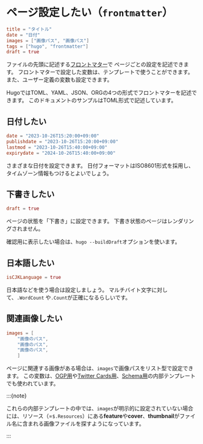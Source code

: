 # ページ設定したい（``frontmatter``）

```toml
title = "タイトル"
date = "日付"
images = ["画像パス", "画像パス"]
tags = ["hugo", "frontmatter"]
draft = true
```

ファイルの先頭に記述する[フロントマター](https://gohugo.io/content-management/front-matter/)で
ページごとの設定を記述できます。
フロントマターで設定した変数は、テンプレートで使うことができます。
また、ユーザー定義の変数も設定できます。

HugoではTOML、YAML、JSON、ORGの4つの形式でフロントマターを記述できます。
このドキュメントのサンプルはTOML形式で記述しています。

## 日付したい

```toml
date = "2023-10-26T15:20:00+09:00"
publishdate = "2023-10-26T15:20:00+09:00"
lastmod = "2023-10-26T15:40:00+09:00"
expirydate = "2024-10-26T15:40:00+09:00"
```

さまざまな日付を設定できます。
日付フォーマットはISO8601形式を採用し、タイムゾーン情報もつけるとよいでしょう。

## 下書きしたい

```toml
draft = true
```

ページの状態を「下書き」に設定できます。
下書き状態のページはレンダリングされません。

確認用に表示したい場合は、``hugo --buildDraft``オプションを使います。

## 日本語したい

```toml
isCJKLanguage = true
```

日本語などを使う場合は設定しましょう。
マルチバイト文字に対して、``.WordCount`` や``.Count``が正確になるらしいです。

## 関連画像したい

```toml
images = [
    "画像のパス",
    "画像のパス",
    "画像のパス",
    ]
```

ページに関連する画像がある場合は、``images``で画像パスをリスト型で設定できます。
この変数は、[OGP用](https://github.com/gohugoio/hugo/blob/master/tpl/tplimpl/embedded/templates/opengraph.html)や[Twitter Cards用](https://github.com/gohugoio/hugo/blob/master/tpl/tplimpl/embedded/templates/twitter_cards.html)、[Schema用](https://github.com/gohugoio/hugo/blob/master/tpl/tplimpl/embedded/templates/schema.html)の内部テンプレートでも使われています。

:::{note}

これらの内部テンプレートの中では、``images``が明示的に設定されていない場合には、リソース（=``$.Resources``）にある**feature**や**cover**、**thumbnail**がファイル名に含まれる画像ファイルを探すようになっています。

:::
